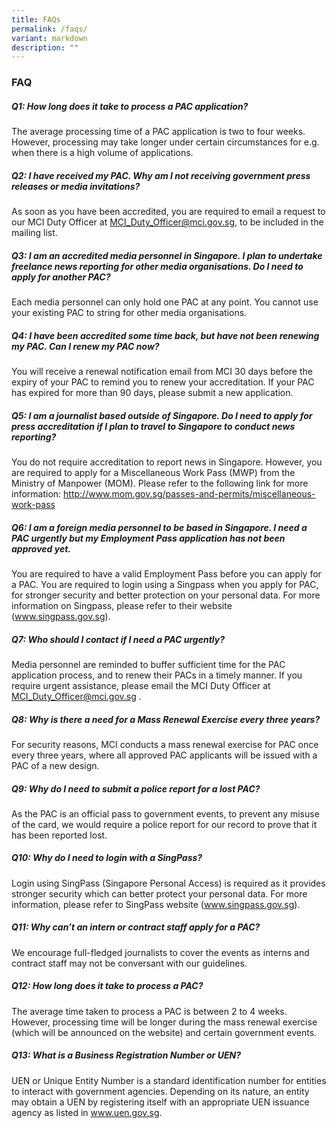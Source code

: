 ```yaml
---
title: FAQs
permalink: /faqs/
variant: markdown
description: ""
---
```

### **FAQ**

##### Q1: How long does it take to process a PAC application?

The average processing time of a PAC application is two to four weeks. However, processing may take longer under certain circumstances for e.g. when there is a high volume of applications.

##### Q2: I have received my PAC. Why am I not receiving government press releases or media invitations?

As soon as you have been accredited, you are required to email a request to our MCI Duty Officer at MCI_Duty_Officer@mci.gov.sg, to be included in the mailing list.

##### Q3: I am an accredited media personnel in Singapore. I plan to undertake freelance news reporting for other media organisations. Do I need to apply for another PAC?

Each media personnel can only hold one PAC at any point. You cannot use your existing PAC to string for other media organisations.

##### Q4: I have been accredited some time back, but have not been renewing my PAC. Can I renew my PAC now?

You will receive a renewal notification email from MCI 30 days before the expiry of your PAC to remind you to renew your accreditation. If your PAC has expired for more than 90 days, please submit a new application.

##### Q5: I am a journalist based outside of Singapore. Do I need to apply for press accreditation if I plan to travel to Singapore to conduct news reporting?

You do not require accreditation to report news in Singapore. However, you are required to apply for a Miscellaneous Work Pass (MWP) from the Ministry of Manpower (MOM). Please refer to the following link for more information: http://www.mom.gov.sg/passes-and-permits/miscellaneous-work-pass

##### Q6: I am a foreign media personnel to be based in Singapore. I need a PAC urgently but my Employment Pass application has not been approved yet.

You are required to have a valid Employment Pass before you can apply for a PAC. You are required to login using a Singpass when you apply for PAC, for stronger security and better protection on your personal data. For more information on Singpass, please refer to their website (www.singpass.gov.sg). 

##### Q7: Who should I contact if I need a PAC urgently?

Media personnel are reminded to buffer sufficient time for the PAC application process, and to renew their PACs in a timely manner. If you require urgent assistance, please email the MCI Duty Officer at MCI_Duty_Officer@mci.gov.sg .

##### Q8: Why is there a need for a Mass Renewal Exercise every three years?

For security reasons, MCI conducts a mass renewal exercise for PAC once every three years, where all approved PAC applicants will be issued with a PAC of a new design.

##### Q9: Why do I need to submit a police report for a lost PAC?

As the PAC is an official pass to government events, to prevent any misuse of the card, we would require a police report for our record to prove that it has been reported lost.

##### Q10: Why do I need to login with a SingPass?
Login using SingPass (Singapore Personal Access) is required as it provides stronger security which can better protect your personal data. For more information, please refer to SingPass website (www.singpass.gov.sg).

##### Q11: Why can’t an intern or contract staff apply for a PAC?
We encourage full-fledged journalists to cover the events as interns and contract staff may not be conversant with our guidelines.

##### Q12: How long does it take to process a PAC?
The average time taken to process a PAC is between 2 to 4 weeks. However, processing time will be longer during the mass renewal exercise (which will be announced on the website) and certain government events.

##### Q13: What is a Business Registration Number or UEN?
UEN or Unique Entity Number is a standard identification number for entities to interact with government agencies. Depending on its nature, an entity may obtain a UEN by registering itself with an appropriate UEN issuance agency as listed in www.uen.gov.sg.